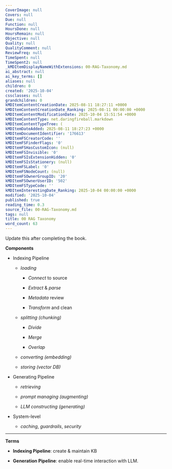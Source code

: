 ```yaml
---
CoverImage: null
Covers: null
Due: null
Function: null
HoursDone: null
HoursRemain: null
Objective: null
Quality: null
QualityComment: null
ReviewFreq: null
TimeSpent: null
TimeSpent2: null
_kMDItemDisplayNameWithExtensions: 00-RAG-Taxonomy.md
ai_abstract: null
ai_key_terms: []
aliases: null
children: 0
created: '2025-10-04'
cssclasses: null
grandchildren: 0
kMDItemContentCreationDate: 2025-08-11 18:27:11 +0000
kMDItemContentCreationDate_Ranking: 2025-08-11 00:00:00 +0000
kMDItemContentModificationDate: 2025-10-04 15:51:54 +0000
kMDItemContentType: net.daringfireball.markdown
kMDItemContentTypeTree: (
kMDItemDateAdded: 2025-08-11 18:27:23 +0000
kMDItemDocumentIdentifier: '176613'
kMDItemFSCreatorCode: ''
kMDItemFSFinderFlags: '0'
kMDItemFSHasCustomIcon: (null)
kMDItemFSInvisible: '0'
kMDItemFSIsExtensionHidden: '0'
kMDItemFSIsStationery: (null)
kMDItemFSLabel: '0'
kMDItemFSNodeCount: (null)
kMDItemFSOwnerGroupID: '20'
kMDItemFSOwnerUserID: '502'
kMDItemFSTypeCode: ''
kMDItemInterestingDate_Ranking: 2025-10-04 00:00:00 +0000
modified: '2025-10-04'
published: true
reading_time: 0.3
source_file: 00-RAG-Taxonomy.md
tags: null
title: 00 RAG Taxonomy
word_count: 63
---
```


Update this after completing the book.

**Components**

- Indexing Pipeline

    - _loading_

        - *Connect* to source

        - *Extract* & *parse*

        - *Metadata* review

        - *Transform* and clean

    - _splitting (chunking)_

        - *Divide*

        - *Merge*

        - *Overlap*

    - _converting (embedding)_

    - _storing (vector DB)_

- Generating Pipeline

    - _retrieving_

    - _prompt managing (augmenting)_

    - _LLM constructing (generating)_

- System-level 

    - *caching*, *guardrails*, *security*


---


**Terms**

- **Indexing Pipeline**: create & maintain KB

- **Generation Pipeline**: enable real-time interaction with LLM.
